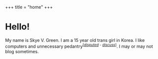 +++
title = "home"
+++

# Hello!

My name is Skye V. Green.
I am a 15 year old trans girl in Korea.
I like computers and unnecessary pedantry<sup>\[*[disputed](https://en.wikipedia.org/wiki/Wikipedia:Disputed_statement) - [discuss](mailto:skyevgreen@gmail.com)*\]</sup>.
I may or may not blog sometimes.